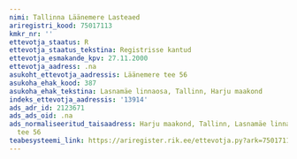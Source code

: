 ```yaml
---
nimi: Tallinna Läänemere Lasteaed
ariregistri_kood: 75017113
kmkr_nr: ''
ettevotja_staatus: R
ettevotja_staatus_tekstina: Registrisse kantud
ettevotja_esmakande_kpv: 27.11.2000
ettevotja_aadress: .na
asukoht_ettevotja_aadressis: Läänemere tee 56
asukoha_ehak_kood: 387
asukoha_ehak_tekstina: Lasnamäe linnaosa, Tallinn, Harju maakond
indeks_ettevotja_aadressis: '13914'
ads_adr_id: 2123671
ads_ads_oid: .na
ads_normaliseeritud_taisaadress: Harju maakond, Tallinn, Lasnamäe linnaosa, Läänemere
  tee 56
teabesysteemi_link: https://ariregister.rik.ee/ettevotja.py?ark=75017113&ref=rekvisiidid
---
```

